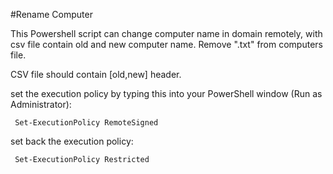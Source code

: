 #Rename Computer

This Powershell script can change computer name in domain remotely, with csv file contain old and new computer name.
Remove ".txt" from computers file.

CSV file should contain  [old,new] header.

set the execution policy by typing this into your PowerShell window (Run as Administrator):
     
     Set-ExecutionPolicy RemoteSigned

set back the execution policy:
 
     Set-ExecutionPolicy Restricted
